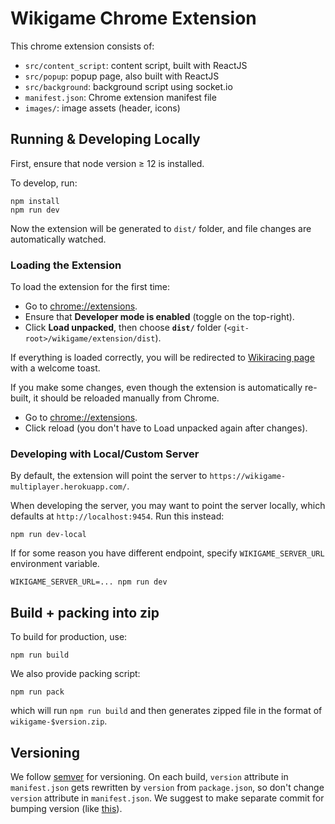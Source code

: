# Wikigame Chrome Extension

This chrome extension consists of:

- `src/content_script`: content script, built with ReactJS
- `src/popup`: popup page, also built with ReactJS
- `src/background`: background script using socket.io
- `manifest.json`: Chrome extension manifest file
- `images/`: image assets (header, icons)

## Running & Developing Locally

First, ensure that node version &ge; 12 is installed.

To develop, run:

```
npm install
npm run dev
```

Now the extension will be generated to `dist/` folder, and file changes are automatically watched.

### Loading the Extension

To load the extension for the first time:

- Go to <a href="chrome://extensions">chrome://extensions</a>.
- Ensure that **Developer mode is enabled** (toggle on the top-right).
- Click **Load unpacked**, then choose **`dist/`** folder (`<git-root>/wikigame/extension/dist`).

If everything is loaded correctly, you will be redirected to [Wikiracing page](https://en.wikipedia.org/wiki/Wikiracing) with a welcome toast.

If you make some changes, even though the extension is automatically re-built, it should be reloaded manually from Chrome.

- Go to <a href="chrome://extensions">chrome://extensions</a>.
- Click reload (you don't have to Load unpacked again after changes).

### Developing with Local/Custom Server

By default, the extension will point the server to `https://wikigame-multiplayer.herokuapp.com/`.

When developing the server, you may want to point the server locally, which defaults at `http://localhost:9454`. Run this instead:

```
npm run dev-local
```

If for some reason you have different endpoint, specify `WIKIGAME_SERVER_URL` environment variable.

```
WIKIGAME_SERVER_URL=... npm run dev
```

## Build + packing into zip

To build for production, use:

```
npm run build
```

We also provide packing script:

```
npm run pack
```

which will run `npm run build` and then generates zipped file in the format of `wikigame-$version.zip`.

## Versioning

We follow [semver](https://semver.org/) for versioning. On each build, `version` attribute in `manifest.json` gets rewritten by `version` from `package.json`, so don't change `version` attribute in `manifest.json`. We suggest to make separate commit for bumping version (like [this](https://github.com/azaky/wikigame/commit/cdfc3c553780cc72ce624f012c8232acfa0bd494)).

